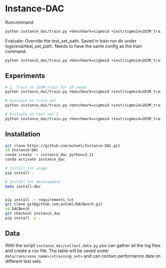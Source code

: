 # Instance-DAC

Runcommand
```bash
python instance_dac/train.py +benchmark=sigmoid +inst/sigmoid=2D3M_train
```

Evaluate:
Override the test_set_path. Saved in train run dir under logs/eval/test_set_path.
Needs to have the same config as the train command.
```bash
python instance_dac/train.py +benchmark=sigmoid +inst/sigmoid=2D3M_train evaluate=True benchmark.config.test_set_path=../instance_sets/sigmoid/sigmoid_2D3M_test.csv
```

## Experiments
```bash
# 1. Train on 2D3M_train for 10 seeds
python instance_dac/train.py +benchmark=sigmoid +inst/sigmoid=2D3M_train 'seed=range(1,10)' -m

# Evaluate on train set
python instance_dac/train.py +benchmark=sigmoid +inst/sigmoid=2D3M_train evaluate=True benchmark.config.test_set_path=../instance_sets/sigmoid/sigmoid_2D3M_train.csv 'seed=range(1,10)' -m

# Evaluate on test set 1
python instance_dac/train.py +benchmark=sigmoid +inst/sigmoid=2D3M_train evaluate=True benchmark.config.test_set_path=../instance_sets/sigmoid/sigmoid_2D3M_test.csv 'seed=range(1,10)' -m
```


## Installation
```bash
git clone https://github.com/automl/Instance-DAC.git
cd Instance-DAC
conda create -n instance_dac python=3.11
conda activate instance_dac

# Install for usage
pip install .

# Install for development
make install-dev


pip install -r requirements.txt
git clone git@github.com:automl/DACBench.git
cd DACBench
git checkout instance_dac
pip install -e .
```


## Data
With the script `instance_dac/collect_data.py` you can gather all the log files and create a csv file.
The table will be saved under `data/runs/<env_name>/<training_set>` and can contain performance data
on different test sets.
